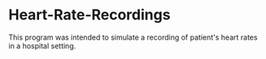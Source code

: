 # Heart-Rate-Recordings
This program was intended to simulate a recording of patient's heart rates in a hospital setting.
